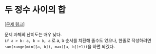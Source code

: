 # 두 정수 사이의 합
[[문제 링크]](https://programmers.co.kr/learn/courses/30/lessons/12912)

문제 자체의 난이도는 매우 낮다.<br/>
`if a > b: a, b = b, a` 로 a, b 순서를 치환해 줄수도 있으나, 한줄로 작성하려면<br/>
`sum(range(min([a, b]), max([a, b])+1))`을 하면 되겠다. 